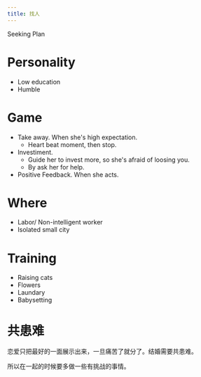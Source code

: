```yaml
---
title: 找人
---
```


Seeking Plan

# Personality

- Low education
- Humble

# Game

- Take away. When she's high expectation.
	- Heart beat moment, then stop.
- Investiment. 
	- Guide her to invest more, so she's afraid of loosing you.
	- By ask her for help.
- Positive Feedback. When she acts.

# Where

- Labor/ Non-intelligent worker
- Isolated small city


# Training

- Raising cats
- Flowers
- Laundary
- Babysetting

# 共患难

恋爱只把最好的一面展示出来，一旦痛苦了就分了。结婚需要共患难。

所以在一起的时候要多做一些有挑战的事情。
